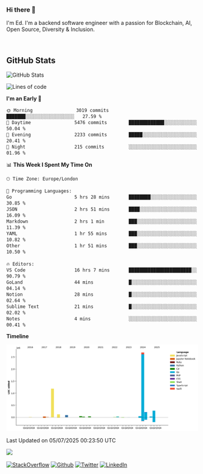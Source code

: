 ### Hi there 👋
 I'm Ed. I'm a backend software engineer with a passion for Blockchain, AI, Open Source, Diversity & Inclusion.

<br />

<h2>GitHub Stats</h2>
<p><img src="https://github-readme-stats.vercel.app/api?username=echarrod&amp;show_icons=true" alt="GitHub Stats"></p>

<!--START_SECTION:waka-->
![Lines of code](https://img.shields.io/badge/From%20Hello%20World%20I%27ve%20Written-4.8%20million%20lines%20of%20code-blue)

**I'm an Early 🐤** 

```text
🌞 Morning                3019 commits        ███████░░░░░░░░░░░░░░░░░░   27.59 % 
🌆 Daytime                5476 commits        █████████████░░░░░░░░░░░░   50.04 % 
🌃 Evening                2233 commits        █████░░░░░░░░░░░░░░░░░░░░   20.41 % 
🌙 Night                  215 commits         ░░░░░░░░░░░░░░░░░░░░░░░░░   01.96 % 
```


📊 **This Week I Spent My Time On** 

```text
🕑︎ Time Zone: Europe/London

💬 Programming Languages: 
Go                       5 hrs 28 mins       ████████░░░░░░░░░░░░░░░░░   30.85 % 
JSON                     2 hrs 51 mins       ████░░░░░░░░░░░░░░░░░░░░░   16.09 % 
Markdown                 2 hrs 1 min         ███░░░░░░░░░░░░░░░░░░░░░░   11.39 % 
YAML                     1 hr 55 mins        ███░░░░░░░░░░░░░░░░░░░░░░   10.82 % 
Other                    1 hr 51 mins        ███░░░░░░░░░░░░░░░░░░░░░░   10.50 % 

🔥 Editors: 
VS Code                  16 hrs 7 mins       ███████████████████████░░   90.79 % 
GoLand                   44 mins             █░░░░░░░░░░░░░░░░░░░░░░░░   04.14 % 
Notion                   28 mins             █░░░░░░░░░░░░░░░░░░░░░░░░   02.64 % 
Sublime Text             21 mins             █░░░░░░░░░░░░░░░░░░░░░░░░   02.02 % 
Notes                    4 mins              ░░░░░░░░░░░░░░░░░░░░░░░░░   00.41 % 
```

**Timeline**

![Lines of Code chart](https://raw.githubusercontent.com/echarrod/echarrod/main/assets/bar_graph.png)


 Last Updated on 05/07/2025 00:23:50 UTC
<!--END_SECTION:waka-->

![](https://komarev.com/ghpvc/?username=echarrod)

<p>
<a href="https://stackoverflow.com/users/1014632/ech" target="_blank"><img alt="StackOverflow" src="https://img.shields.io/badge/-Stackoverflow-FE7A16?style=for-the-badge&logo=stack-overflow&logoColor=white" /></a> 
<a href="https://github.com/echarrod" target="_blank"><img alt="Github" src="https://img.shields.io/badge/GitHub-%2312100E.svg?&style=for-the-badge&logo=Github&logoColor=white" /></a> 
<a href="https://twitter.com/e_harrod" target="_blank"><img alt="Twitter" src="https://img.shields.io/badge/twitter-%231DA1F2.svg?&style=for-the-badge&logo=twitter&logoColor=white" /></a> 
<a href="https://www.linkedin.com/in/ed-harrod" target="_blank"><img alt="LinkedIn" src="https://img.shields.io/badge/linkedin-%230077B5.svg?&style=for-the-badge&logo=linkedin&logoColor=white" /></a>
